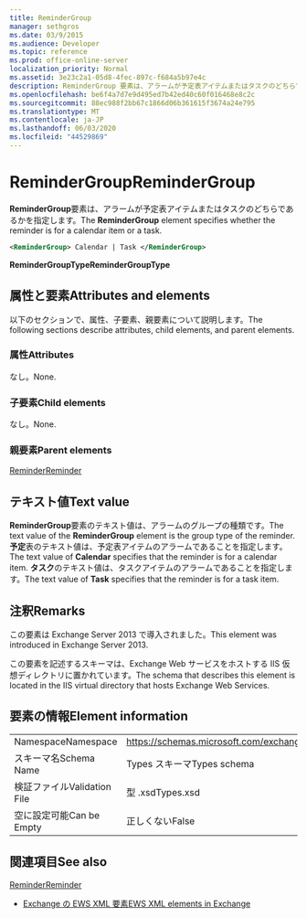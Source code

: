 ```yaml
---
title: ReminderGroup
manager: sethgros
ms.date: 03/9/2015
ms.audience: Developer
ms.topic: reference
ms.prod: office-online-server
localization_priority: Normal
ms.assetid: 3e23c2a1-05d8-4fec-897c-f684a5b97e4c
description: ReminderGroup 要素は、アラームが予定表アイテムまたはタスクのどちらであるかを指定します。
ms.openlocfilehash: be6f4a7d7e9d495ed7b42ed40c60f016468e8c2c
ms.sourcegitcommit: 88ec988f2bb67c1866d06b361615f3674a24e795
ms.translationtype: MT
ms.contentlocale: ja-JP
ms.lasthandoff: 06/03/2020
ms.locfileid: "44529869"
---
```

# <a name="remindergroup"></a><span data-ttu-id="d7dcd-103">ReminderGroup</span><span class="sxs-lookup"><span data-stu-id="d7dcd-103">ReminderGroup</span></span>

<span data-ttu-id="d7dcd-104">**ReminderGroup**要素は、アラームが予定表アイテムまたはタスクのどちらであるかを指定します。</span><span class="sxs-lookup"><span data-stu-id="d7dcd-104">The **ReminderGroup** element specifies whether the reminder is for a calendar item or a task.</span></span> 
  
```XML
<ReminderGroup> Calendar | Task </ReminderGroup>
```

 <span data-ttu-id="d7dcd-105">**ReminderGroupType**</span><span class="sxs-lookup"><span data-stu-id="d7dcd-105">**ReminderGroupType**</span></span>
## <a name="attributes-and-elements"></a><span data-ttu-id="d7dcd-106">属性と要素</span><span class="sxs-lookup"><span data-stu-id="d7dcd-106">Attributes and elements</span></span>

<span data-ttu-id="d7dcd-107">以下のセクションで、属性、子要素、親要素について説明します。</span><span class="sxs-lookup"><span data-stu-id="d7dcd-107">The following sections describe attributes, child elements, and parent elements.</span></span>
  
### <a name="attributes"></a><span data-ttu-id="d7dcd-108">属性</span><span class="sxs-lookup"><span data-stu-id="d7dcd-108">Attributes</span></span>

<span data-ttu-id="d7dcd-109">なし。</span><span class="sxs-lookup"><span data-stu-id="d7dcd-109">None.</span></span>
  
### <a name="child-elements"></a><span data-ttu-id="d7dcd-110">子要素</span><span class="sxs-lookup"><span data-stu-id="d7dcd-110">Child elements</span></span>

<span data-ttu-id="d7dcd-111">なし。</span><span class="sxs-lookup"><span data-stu-id="d7dcd-111">None.</span></span>
  
### <a name="parent-elements"></a><span data-ttu-id="d7dcd-112">親要素</span><span class="sxs-lookup"><span data-stu-id="d7dcd-112">Parent elements</span></span>

[<span data-ttu-id="d7dcd-113">Reminder</span><span class="sxs-lookup"><span data-stu-id="d7dcd-113">Reminder</span></span>](reminder.md)
  
## <a name="text-value"></a><span data-ttu-id="d7dcd-114">テキスト値</span><span class="sxs-lookup"><span data-stu-id="d7dcd-114">Text value</span></span>

<span data-ttu-id="d7dcd-115">**ReminderGroup**要素のテキスト値は、アラームのグループの種類です。</span><span class="sxs-lookup"><span data-stu-id="d7dcd-115">The text value of the **ReminderGroup** element is the group type of the reminder.</span></span> <span data-ttu-id="d7dcd-116">**予定**表のテキスト値は、予定表アイテムのアラームであることを指定します。</span><span class="sxs-lookup"><span data-stu-id="d7dcd-116">The text value of **Calendar** specifies that the reminder is for a calendar item.</span></span> <span data-ttu-id="d7dcd-117">**タスク**のテキスト値は、タスクアイテムのアラームであることを指定します。</span><span class="sxs-lookup"><span data-stu-id="d7dcd-117">The text value of **Task** specifies that the reminder is for a task item.</span></span> 
  
## <a name="remarks"></a><span data-ttu-id="d7dcd-118">注釈</span><span class="sxs-lookup"><span data-stu-id="d7dcd-118">Remarks</span></span>

<span data-ttu-id="d7dcd-119">この要素は Exchange Server 2013 で導入されました。</span><span class="sxs-lookup"><span data-stu-id="d7dcd-119">This element was introduced in Exchange Server 2013.</span></span>
  
<span data-ttu-id="d7dcd-120">この要素を記述するスキーマは、Exchange Web サービスをホストする IIS 仮想ディレクトリに置かれています。</span><span class="sxs-lookup"><span data-stu-id="d7dcd-120">The schema that describes this element is located in the IIS virtual directory that hosts Exchange Web Services.</span></span>
  
## <a name="element-information"></a><span data-ttu-id="d7dcd-121">要素の情報</span><span class="sxs-lookup"><span data-stu-id="d7dcd-121">Element information</span></span>

|||
|:-----|:-----|
|<span data-ttu-id="d7dcd-122">Namespace</span><span class="sxs-lookup"><span data-stu-id="d7dcd-122">Namespace</span></span>  <br/> |https://schemas.microsoft.com/exchange/services/2006/types  <br/> |
|<span data-ttu-id="d7dcd-123">スキーマ名</span><span class="sxs-lookup"><span data-stu-id="d7dcd-123">Schema Name</span></span>  <br/> |<span data-ttu-id="d7dcd-124">Types スキーマ</span><span class="sxs-lookup"><span data-stu-id="d7dcd-124">Types schema</span></span>  <br/> |
|<span data-ttu-id="d7dcd-125">検証ファイル</span><span class="sxs-lookup"><span data-stu-id="d7dcd-125">Validation File</span></span>  <br/> |<span data-ttu-id="d7dcd-126">型 .xsd</span><span class="sxs-lookup"><span data-stu-id="d7dcd-126">Types.xsd</span></span>  <br/> |
|<span data-ttu-id="d7dcd-127">空に設定可能</span><span class="sxs-lookup"><span data-stu-id="d7dcd-127">Can be Empty</span></span>  <br/> |<span data-ttu-id="d7dcd-128">正しくない</span><span class="sxs-lookup"><span data-stu-id="d7dcd-128">False</span></span>  <br/> |
   
## <a name="see-also"></a><span data-ttu-id="d7dcd-129">関連項目</span><span class="sxs-lookup"><span data-stu-id="d7dcd-129">See also</span></span>



[<span data-ttu-id="d7dcd-130">Reminder</span><span class="sxs-lookup"><span data-stu-id="d7dcd-130">Reminder</span></span>](reminder.md)


- [<span data-ttu-id="d7dcd-131">Exchange の EWS XML 要素</span><span class="sxs-lookup"><span data-stu-id="d7dcd-131">EWS XML elements in Exchange</span></span>](ews-xml-elements-in-exchange.md)

